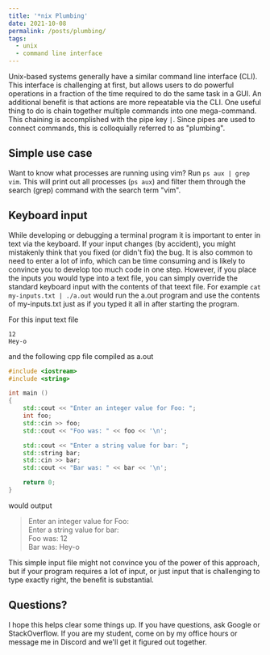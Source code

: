 ```yaml
---
title: '*nix Plumbing'
date: 2021-10-08
permalink: /posts/plumbing/
tags:
  - unix
  - command line interface
---
```


Unix-based systems generally have a similar command line interface (CLI).
This interface is challenging at first, but allows users to do powerful operations in a fraction of the time required to do the same task in a GUI.
An additional benefit is that actions are more repeatable via the CLI.
One useful thing to do is chain together multiple commands into one mega-command.
This chaining is accomplished with the pipe key `|`.
Since pipes are used to connect commands, this is colloquially referred to as "plumbing".

## Simple use case
Want to know what processes are running using vim?
Run `ps aux | grep vim`.
This will print out all processes (`ps aux`) and filter them through the search (grep) command with the search term "vim".

## Keyboard input
While developing or debugging a terminal program it is important to enter in text via the keyboard.
If your input changes (by accident), you might mistakenly think that you fixed (or didn't fix) the bug.
It is also common to need to enter a lot of info, which can be time consuming and is likely to convince you to develop too much code in one step.
However, if you place the inputs you would type into a text file, you can simply override the standard keyboard input with the contents of that teext file.
For example `cat my-inputs.txt | ./a.out` would run the a.out program and use the contents of my-inputs.txt just as if you typed it all in after starting the program.

For this input text file
```
12
Hey-o
```
and the following cpp file compiled as a.out
```cpp
#include <iostream>
#include <string>

int main ()
{
	std::cout << "Enter an integer value for Foo: ";
	int foo;
	std::cin >> foo;
	std::cout << "Foo was: " << foo << '\n';

	std::cout << "Enter a string value for bar: ";
	std::string bar;
	std::cin >> bar;
	std::cout << "Bar was: " << bar << '\n';

	return 0;
}
```
would output
> Enter an integer value for Foo:  
> Enter a string value for bar:  
> Foo was: 12  
> Bar was: Hey-o

This simple input file might not convince you of the power of this approach, but if your program requires a lot of input, or just input that is challenging to type exactly right, the benefit is substantial.

## Questions?
I hope this helps clear some things up.
If you have questions, ask Google or StackOverflow.
If you are my student, come on by my office hours or message me in Discord and we'll get it figured out together.
